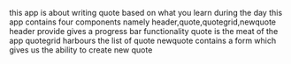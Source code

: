 this app is about writing quote based on what you learn during the day
this app contains four components namely header,quote,quotegrid,newquote
header provide gives a progress bar functionality
quote is the meat of the app
quotegrid harbours the list of quote
newquote contains a form which gives us the ability to create new quote
